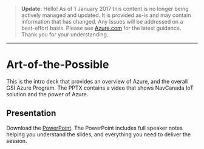 > **Update:** Hello! As of 1 January 2017 this content is no longer being actively managed and updated. It is provided as-is and may contain information that has changed. Any Issues will be addressed on a best-effort basis. Please see [Azure.com](http://www.azure.com) for the latest guidance. Thank you for your understanding.

---

# Art-of-the-Possible
This is the intro deck that provides an overview of Azure, and the overall GSI Azure Program.
The PPTX contains a video that shows NavCanada IoT solution and the power of Azure.

## Presentation
Download the [PowerPoint](https://github.com/GSIAzureCOE/Art-of-the-Possible/blob/master/Architecting%20for%20the%20cloud.pptx).
The PowerPoint includes full speaker notes helping you understand the slides, and everything you need to deliver the session.
    
